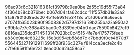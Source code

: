 96ac93c6c3218163
81cf39798c9ea0be
2d55c19d55f73a84
4f364b88cb376bec
b067d044fa62cdcc
f11f557db31e33a2
8fa878013d8edc20
4b1fe598fdb34f8c
a1c1d0be18a9eecb
a7074fb65023b90f
9508362d5797d216
79b255ba28a950a2
e99bfa7e7e368a43
bad0e3d339de04b0
dae75590b8427cf9
8816aa235dcd7145
13147023bc0c4515
4fe7e4175775feeb
a830e9fe4c83225d
15e3d954eb588d7c
d7bbd9f0cb4870d7
5564452271912911
699ff28f936c327e
f814cca3ecfe2c4b
c7fe66591fa6e231
0eac00c626459ca7
